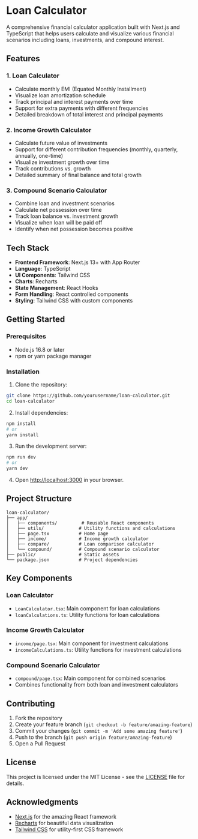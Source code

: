 # Loan Calculator

A comprehensive financial calculator application built with Next.js and TypeScript that helps users calculate and visualize various financial scenarios including loans, investments, and compound interest.

## Features

### 1. Loan Calculator
- Calculate monthly EMI (Equated Monthly Installment)
- Visualize loan amortization schedule
- Track principal and interest payments over time
- Support for extra payments with different frequencies
- Detailed breakdown of total interest and principal payments

### 2. Income Growth Calculator
- Calculate future value of investments
- Support for different contribution frequencies (monthly, quarterly, annually, one-time)
- Visualize investment growth over time
- Track contributions vs. growth
- Detailed summary of final balance and total growth

### 3. Compound Scenario Calculator
- Combine loan and investment scenarios
- Calculate net possession over time
- Track loan balance vs. investment growth
- Visualize when loan will be paid off
- Identify when net possession becomes positive

## Tech Stack

- **Frontend Framework**: Next.js 13+ with App Router
- **Language**: TypeScript
- **UI Components**: Tailwind CSS
- **Charts**: Recharts
- **State Management**: React Hooks
- **Form Handling**: React controlled components
- **Styling**: Tailwind CSS with custom components

## Getting Started

### Prerequisites

- Node.js 16.8 or later
- npm or yarn package manager

### Installation

1. Clone the repository:
```bash
git clone https://github.com/yourusername/loan-calculator.git
cd loan-calculator
```

2. Install dependencies:
```bash
npm install
# or
yarn install
```

3. Run the development server:
```bash
npm run dev
# or
yarn dev
```

4. Open [http://localhost:3000](http://localhost:3000) in your browser.

## Project Structure

```
loan-calculator/
├── app/
│   ├── components/         # Reusable React components
│   ├── utils/             # Utility functions and calculations
│   ├── page.tsx           # Home page
│   ├── income/            # Income growth calculator
│   ├── compare/           # Loan comparison calculator
│   └── compound/          # Compound scenario calculator
├── public/                # Static assets
└── package.json           # Project dependencies
```

## Key Components

### Loan Calculator
- `LoanCalculator.tsx`: Main component for loan calculations
- `loanCalculations.ts`: Utility functions for loan calculations

### Income Growth Calculator
- `income/page.tsx`: Main component for investment calculations
- `incomeCalculations.ts`: Utility functions for investment calculations

### Compound Scenario Calculator
- `compound/page.tsx`: Main component for combined scenarios
- Combines functionality from both loan and investment calculators

## Contributing

1. Fork the repository
2. Create your feature branch (`git checkout -b feature/amazing-feature`)
3. Commit your changes (`git commit -m 'Add some amazing feature'`)
4. Push to the branch (`git push origin feature/amazing-feature`)
5. Open a Pull Request

## License

This project is licensed under the MIT License - see the [LICENSE](LICENSE) file for details.

## Acknowledgments

- [Next.js](https://nextjs.org/) for the amazing React framework
- [Recharts](https://recharts.org/) for beautiful data visualization
- [Tailwind CSS](https://tailwindcss.com/) for utility-first CSS framework
